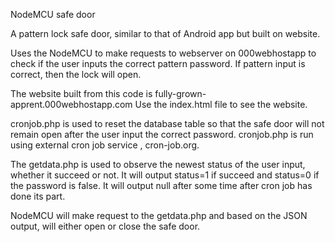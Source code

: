 NodeMCU safe door

A pattern lock safe door, similar to that of Android app but built on website.

Uses the NodeMCU to make requests to webserver on 000webhostapp to check if the user inputs the correct pattern password.
If pattern input is correct, then the lock will open.

The website built from this code is fully-grown-apprent.000webhostapp.com
Use the index.html file to see the website.

cronjob.php is used to reset the database table so that the safe door will not remain open after the user input the correct password. cronjob.php is run using external cron job service , cron-job.org.

The getdata.php is used to observe the newest status of the user input, whether it succeed or not. It will output status=1 if succeed and status=0 if the password is false. It will output null after some time after cron job has done its part.

NodeMCU will make request to the getdata.php and based on the JSON output, will either open or close the safe door.



